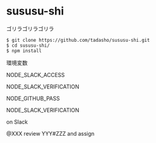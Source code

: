 # sususu-shi

ゴリラゴリラゴリラ

```
$ git clone https://github.com/tadasho/sususu-shi.git
$ cd sususu-shi/
$ npm install
```

環境変数

NODE_SLACK_ACCESS

NODE_SLACK_VERIFICATION

NODE_GITHUB_PASS

NODE_SLACK_VERIFICATION


on Slack

@XXX review YYY#ZZZ and assign
